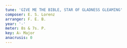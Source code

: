 ```yaml
---
tune: 'GIVE ME THE BIBLE, STAR OF GLADNESS GLEAMING'
composer: E. S. Lorenz
arranger: F. E. B.
year: '-'
meter: 8s & 7s. P.
key: A♭ Major
anacrusis: 0
---
```

